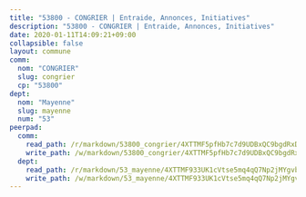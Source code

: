 ```yaml
---
title: "53800 - CONGRIER | Entraide, Annonces, Initiatives"
description: "53800 - CONGRIER | Entraide, Annonces, Initiatives"
date: 2020-01-11T14:09:21+09:00
collapsible: false
layout: commune
comm:
  nom: "CONGRIER"
  slug: congrier
  cp: "53800"
dept:
  nom: "Mayenne"
  slug: mayenne
  num: "53"
peerpad:
  comm:
    read_path: /r/markdown/53800_congrier/4XTTMF5pfHb7c7d9UDBxQC9bgdRxDr9CKq6XyfJ4MZGBtMjtG
    write_path: /w/markdown/53800_congrier/4XTTMF5pfHb7c7d9UDBxQC9bgdRxDr9CKq6XyfJ4MZGBtMjtG-K3TgTcoLgzTXHRgRW3X9CBNuybf4Ztc4MxEWsuJoM34UA4j2UvibqvQBu5PnoUqEUKcCjME9zsASaQ2xyURSkW8dzqk3wxkiFm85Wn98KQuoZ2bnAxRhLqRBxAiLeC2t8JGbDQZz
  dept:
    read_path: /r/markdown/53_mayenne/4XTTMF933UK1cVtse5mq4qQ7Np2jMYgvbp6qouY9MWyoeWY43
    write_path: /w/markdown/53_mayenne/4XTTMF933UK1cVtse5mq4qQ7Np2jMYgvbp6qouY9MWyoeWY43-K3TgUcgqTBNoSTxPqkZ94HV7ydPjBnvnBue9tEiK9jakhdXjxdo4Br4iK1oa2CDh4yEVWX1tFyjU9wvcKRuNLDocpAE5TJXkqSv2docSVtfLpqmkB6Zf1obqgGj7oAqY4ytCV5Es
---
```



